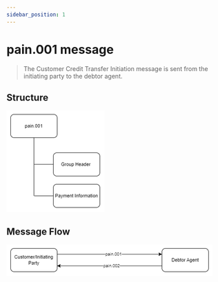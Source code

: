 ```yaml
---
sidebar_position: 1
---
```


# pain.001 message

> The Customer Credit Transfer Initiation message is sent from the initiating party to the debtor agent.

## Structure

![Structure](./img/pain.001-structure.png)

## Message Flow

![Message Flow](./img/pain.001-pain.002-structure.png)
